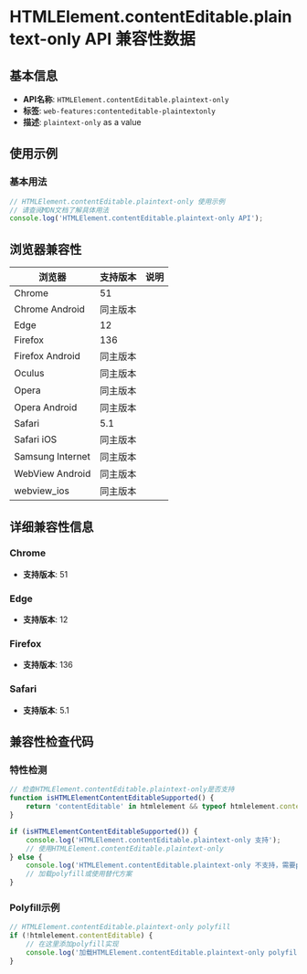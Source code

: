 # HTMLElement.contentEditable.plaintext-only API 兼容性数据

## 基本信息

- **API名称**: `HTMLElement.contentEditable.plaintext-only`
- **标签**: `web-features:contenteditable-plaintextonly`
- **描述**: `plaintext-only` as a value

## 使用示例

### 基本用法

```javascript
// HTMLElement.contentEditable.plaintext-only 使用示例
// 请查阅MDN文档了解具体用法
console.log('HTMLElement.contentEditable.plaintext-only API');
```

## 浏览器兼容性

| 浏览器 | 支持版本 | 说明 |
|--------|----------|------|
| Chrome | 51 |  |
| Chrome Android | 同主版本 |  |
| Edge | 12 |  |
| Firefox | 136 |  |
| Firefox Android | 同主版本 |  |
| Oculus | 同主版本 |  |
| Opera | 同主版本 |  |
| Opera Android | 同主版本 |  |
| Safari | 5.1 |  |
| Safari iOS | 同主版本 |  |
| Samsung Internet | 同主版本 |  |
| WebView Android | 同主版本 |  |
| webview_ios | 同主版本 |  |

## 详细兼容性信息

### Chrome

- **支持版本**: 51

### Edge

- **支持版本**: 12

### Firefox

- **支持版本**: 136

### Safari

- **支持版本**: 5.1

## 兼容性检查代码

### 特性检测

```javascript
// 检查HTMLElement.contentEditable.plaintext-only是否支持
function isHTMLElementContentEditableSupported() {
    return 'contentEditable' in htmlelement && typeof htmlelement.contentEditable === 'function';
}

if (isHTMLElementContentEditableSupported()) {
    console.log('HTMLElement.contentEditable.plaintext-only 支持');
    // 使用HTMLElement.contentEditable.plaintext-only
} else {
    console.log('HTMLElement.contentEditable.plaintext-only 不支持，需要polyfill');
    // 加载polyfill或使用替代方案
}
```

### Polyfill示例

```javascript
// HTMLElement.contentEditable.plaintext-only polyfill
if (!htmlelement.contentEditable) {
    // 在这里添加polyfill实现
    console.log('加载HTMLElement.contentEditable.plaintext-only polyfill');
}
```

